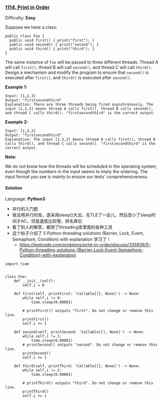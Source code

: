 ### [1114\. Print in Order](https://leetcode.com/problems/print-in-order/)

Difficulty: **Easy**


Suppose we have a class:

```
public class Foo {
  public void first() { print("first"); }
  public void second() { print("second"); }
  public void third() { print("third"); }
}
```

The same instance of `Foo` will be passed to three different threads. Thread A will call `first()`, thread B will call `second()`, and thread C will call `third()`. Design a mechanism and modify the program to ensure that `second()` is executed after `first()`, and `third()` is executed after `second()`.

**Example 1:**

```
Input: [1,2,3]
Output: "firstsecondthird"
Explanation: There are three threads being fired asynchronously. The input [1,2,3] means thread A calls first(), thread B calls second(), and thread C calls third(). "firstsecondthird" is the correct output.
```

**Example 2:**

```
Input: [1,3,2]
Output: "firstsecondthird"
Explanation: The input [1,3,2] means thread A calls first(), thread B calls third(), and thread C calls second(). "firstsecondthird" is the correct output.
```

**Note:**

We do not know how the threads will be scheduled in the operating system, even though the numbers in the input seems to imply the ordering. The input format you see is mainly to ensure our tests' comprehensiveness.


#### Solution

Language: **Python3**
- 并行的入门题
- 我没用并行的库，遂采用sleep()大法，先TLE了一会儿，然后改小了sleep时间才AC，但是速度比较慢，排名靠后
- 看了别人的解答，都用了threading库里面的各种工具
- 这个帖子介绍了 5 Python threading solutions (Barrier, Lock, Event, Semaphore, Condition) with explanation 学习了！
    - https://leetcode.com/problems/print-in-order/discuss/335939/5-Python-threading-solutions-(Barrier-Lock-Event-Semaphore-Condition)-with-explanation


```python3
import time
​
​
class Foo:
    def __init__(self):
        self.i = 0
​
    def first(self, printFirst: 'Callable[[], None]') -> None:
        while self.i != 0:
            time.sleep(0.00001)
​
        # printFirst() outputs "first". Do not change or remove this line.
        printFirst()
        self.i += 1
​
    def second(self, printSecond: 'Callable[[], None]') -> None:
        while self.i != 1:
            time.sleep(0.00001)
        # printSecond() outputs "second". Do not change or remove this line.
        printSecond()
        self.i += 1
​
    def third(self, printThird: 'Callable[[], None]') -> None:
        while self.i != 2:
            time.sleep(0.00001)
​
        # printThird() outputs "third". Do not change or remove this line.
        printThird()
        self.i += 1
```